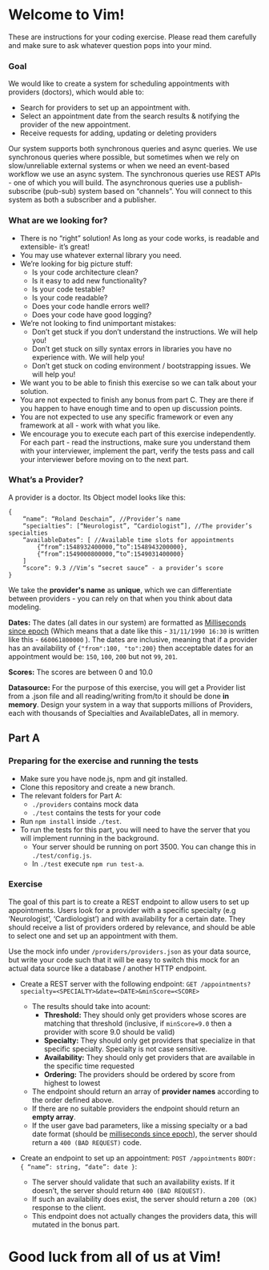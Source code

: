 # Welcome to Vim!
These are instructions for your coding exercise. Please read them carefully and make sure to ask whatever question pops into your mind.

### Goal
We would like to create a system for scheduling appointments with providers (doctors), which would able to:
- Search for providers to set up an appointment with.
- Select an appointment date from the search results & notifying the provider of the new appointment.
- Receive requests for adding, updating or deleting providers

Our system supports both synchronous queries and async queries. We use synchronous queries where possible, but sometimes when we rely on slow/unreliable external systems or when we need an event-based workflow we use an async system.
The synchronous queries use REST APIs - one of which you will build.
The asynchronous queries use a publish-subscribe (pub-sub) system based on “channels”. You will connect to this system as both a subscriber and a publisher.

### What are we looking for?
- There is no “right” solution! As long as your code works, is readable and extensible- it’s great!
- You may use whatever external library you need.
- We’re looking for big picture stuff:
  * Is your code architecture clean?
  * Is it easy to add new functionality?
  * Is your code testable?
  * Is your code readable?
  * Does your code handle errors well?
  * Does your code have good logging?
- We’re not looking to find unimportant mistakes:
  * Don’t get stuck if you don’t understand the instructions. We will help you!
  * Don’t get stuck on silly syntax errors in libraries you have no experience with. We will help you!
  * Don’t get stuck on coding environment / bootstrapping issues. We will help you!
- We want you to be able to finish this exercise so we can talk about your solution.
- You are not expected to finish any bonus from part C. They are there if you happen to have enough time and to open up discussion points.
- You are not expected to use any specific framework or even any framework at all - work with what you like.
- We encourage you to execute each part of this exercise independently. For each part - read the instructions, make sure you understand them with your interviewer, implement the part, verify the tests pass and call your interviewer before moving on to the next part.

### What’s a Provider?
A provider is a doctor. Its Object model looks like this:
```
{
    “name”: “Roland Deschain”, //Provider’s name
    “specialties”: [“Neurologist”, “Cardiologist”], //The provider’s specialties
    “availableDates”: [ //Available time slots for appointments
        {“from”:1548932400000,”to”:1548943200000},
        {“from”:1549000800000,”to”:1549031400000}
    ]
    “score”: 9.3 //Vim’s “secret sauce” - a provider’s score
}
```
We take the **provider's name** as **unique**, which we can differentiate between providers - you can rely on that when you think about data modeling.

**Dates:** The dates (all dates in our system) are formatted as [Milliseconds since epoch](https://currentmillis.com/?now#unix-timestamp) (Which means that a date like this - `31/11/1990 16:30` is written like this - `660061800000` ).
The dates are inclusive, meaning that if a provider has an availability of `{"from":100, "to":200}` then acceptable dates for an appointment would be: `150`, `100`, `200` but not `99`, `201`. 

**Scores:** The scores are between 0 and 10.0

**Datasource:** For the purpose of this exercise, you will get a Provider list from a .json file and all reading/writing from/to it should be done **in memory**. Design your system in a way that supports millions of Providers, each with thousands of Specialties and AvailableDates, all in memory.

## Part A
### Preparing for the exercise and running the tests
- Make sure you have node.js, npm and git installed.
- Clone this repository and create a new branch.
- The relevant folders for Part A:
  * `./providers` contains mock data
  * `./test` contains the tests for your code
- Run `npm install` inside `./test`.
- To run the tests for this part, you will need to have the server that you will implement running in the background.
  * Your server should be running on port 3500. You can change this in `./test/config.js`.
  * In `./test` execute `npm run test-a`.

### Exercise
The goal of this part is to create a REST endpoint to allow users to set up appointments. Users look for a provider with a specific specialty (e.g ‘Neurologist’, ‘Cardiologist’) and with availability for a certain date. They should receive a list of providers ordered by relevance, and should be able to select one and set up an appointment with them.

Use the mock info under `/providers/providers.json` as your data source, but write your code such that it will be easy to switch this mock for an actual data source like a database / another HTTP endpoint.

- Create a REST server with the following endpoint:
   `GET /appointments?specialty=<SPECIALTY>&date=<DATE>&minScore=<SCORE>`
   * The results should take into acount:
     * **Threshold:** They should only get providers whose scores are matching that threshold <SCORE> (inclusive, if `minScore=9.0` then a provider with score 9.0 should be valid)
     * **Specialty:** They should only get providers that specialize in that specific specialty. Specialty is not case sensitive.
     * **Availability:** They should only get providers that are available in the specific time requested
     * **Ordering:** The providers should be ordered by score from highest to lowest
  * The endpoint should return an array of **provider names** according to the order defined above.
  * If there are no suitable providers the endpoint should return an **empty array**.
  * If the user gave bad parameters, like a missing specialty or a bad date format (should be [milliseconds since epoch](https://currentmillis.com/?now#unix-timestamp)), the server should return a `400 (BAD REQUEST)` code.

- Create an endpoint to set up an appointment:
`POST /appointments`
	`BODY: { “name”: string, “date”: date }`:
  * The server should validate that such an availability exists. If it doesn’t, the server should return `400 (BAD REQUEST)`.
  * If such an availability does exist, the server should return a `200 (OK)` response to the client.
  * This endpoint does not actually changes the providers data, this will mutated in the bonus part.

# Good luck from all of us at Vim!
